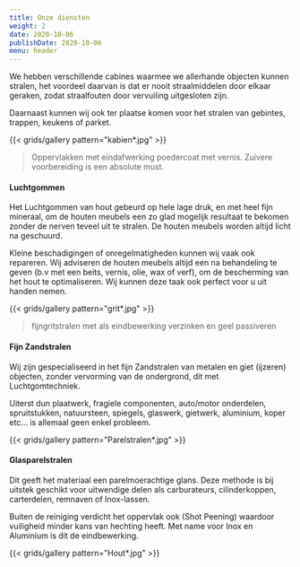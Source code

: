 ```yaml
---
title: Onze diensten
weight: 2
date: 2020-10-06
publishDate: 2020-10-06
menu: header
---
```


We hebben verschillende cabines waarmee we allerhande objecten kunnen stralen,
het voordeel daarvan is dat er nooit straalmiddelen door elkaar geraken, zodat straalfouten door vervuiling uitgesloten zijn.

Daarnaast kunnen wij ook ter plaatse komen voor het stralen van gebintes, trappen, keukens of parket.

{{< grids/gallery pattern="kabien*.jpg" >}}

> Oppervlakken met eindafwerking poedercoat met vernis. Zuivere voorbereiding is een absolute must.

#### Luchtgommen

Het Luchtgommen van hout gebeurd op hele lage druk, en met heel fijn mineraal, om de houten meubels een zo glad mogelijk resultaat te bekomen zonder de nerven teveel uit te stralen. De houten meubels worden altijd licht na geschuurd.

Kleine beschadigingen of onregelmatigheden kunnen wij vaak ook repareren. Wij adviseren de houten meubels altijd een na behandeling te geven (b.v met een beits, vernis, olie, wax of verf), om de bescherming van het hout te optimaliseren. Wij kunnen deze taak ook perfect voor u uit handen nemen.

{{< grids/gallery pattern="grit*.jpg" >}}

> fijngritstralen met als eindbewerking verzinken en geel passiveren

#### Fijn Zandstralen

Wij zijn gespecialiseerd in het fijn Zandstralen van metalen en giet (ijzeren) objecten, zonder vervorming van de ondergrond,
dit met Luchtgomtechniek.

Uiterst dun plaatwerk, fragiele componenten, auto/motor onderdelen, spruitstukken, natuursteen, spiegels, glaswerk, gietwerk, aluminium, koper etc... is allemaal geen enkel probleem.

{{< grids/gallery pattern="Parelstralen*.jpg" >}}

#### Glasparelstralen

Dit geeft het materiaal een parelmoerachtige glans. Deze methode is bij uitstek geschikt voor uitwendige delen als carburateurs, 
cilinderkoppen, carterdelen, remnaven of Inox-lassen.

Buiten de reiniging verdicht het oppervlak ook (Shot Peening) waardoor 
vuiligheid minder kans van hechting heeft. Met name voor Inox en Aluminium is dit de eindbewerking.

{{< grids/gallery pattern="Hout*.jpg" >}}
